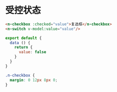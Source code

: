 # 受控状态
```html
<n-checkbox :checked="value">复选框</n-checkbox>
<n-switch v-model:value="value"/>
```
```js
export default {
  data () {
    return {
      value: false
    }
  }
}
```
```css
.n-checkbox {
  margin: 0 12px 8px 0;
}
```